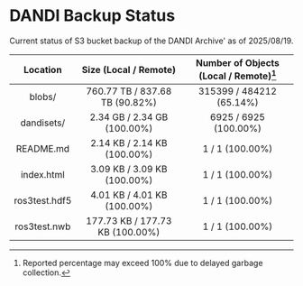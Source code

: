 # DANDI Backup Status

Current status of S3 bucket backup of the DANDI Archive' as of 2025/08/19.

| Location             | Size (Local / Remote)                    | Number of Objects (Local / Remote)[^1]   |
| :--------------------: | :----------------------------------------: | :----------------------------------------: |
| blobs/               | 760.77 TB / 837.68 TB (90.82%)           | 315399 / 484212 (65.14%)                 |
| dandisets/           | 2.34 GB / 2.34 GB (100.00%)              | 6925 / 6925 (100.00%)                    |
| README.md            | 2.14 KB / 2.14 KB (100.00%)              | 1 / 1 (100.00%)                          |
| index.html           | 3.09 KB / 3.09 KB (100.00%)              | 1 / 1 (100.00%)                          |
| ros3test.hdf5        | 4.01 KB / 4.01 KB (100.00%)              | 1 / 1 (100.00%)                          |
| ros3test.nwb         | 177.73 KB / 177.73 KB (100.00%)          | 1 / 1 (100.00%)                          |

[^1]: Reported percentage may exceed 100% due to delayed garbage collection.
